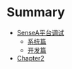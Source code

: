# Summary

* [SenseA平台调试](chapter1/README.md)
  * [系统篇](chapter1/SenseA.md)
  * [开发篇](chapter1/Docker.md)
* [Chapter2](chapter2/README.md)
